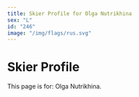 ```yaml
---
title: Skier Profile for Olga Nutrikhina
sex: "L"
id: "246"
image: "/img/flags/rus.svg" 
---
```


# Skier Profile

This page is for: Olga Nutrikhina.
    